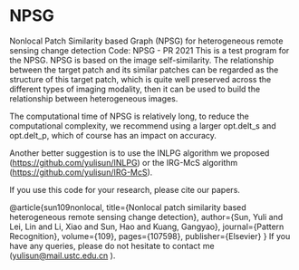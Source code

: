 # NPSG
Nonlocal Patch Similarity based Graph (NPSG) for heterogeneous remote sensing change detection
Code: NPSG - PR 2021
This is a test program for the NPSG. NPSG is based on the image self-similarity. 
The relationship between the target patch and its similar patches can be regarded 
as the structure of this target patch, which is quite well preserved across the different types
of imaging modality, then it can be used to build the relationship between heterogeneous images.

The computational time of NPSG is relatively long, to reduce the
computational complexity, we recommend using a larger opt.delt_s and
opt.delt_p, which of course has an impact on accuracy.

Another better suggestion is to use the INLPG algorithm we proposed
(https://github.com/yulisun/INLPG) or the IRG-McS algorithm (https://github.com/yulisun/IRG-McS).

If you use this code for your research, please cite our papers.

@article{sun109nonlocal,
  title={Nonlocal patch similarity based heterogeneous remote sensing change detection},
  author={Sun, Yuli and Lei, Lin and Li, Xiao and Sun, Hao and Kuang, Gangyao}, 
  journal={Pattern Recognition},
  volume={109},
  pages={107598},
  publisher={Elsevier}
 } 
If you have any queries, please do not hesitate to contact me (yulisun@mail.ustc.edu.cn ).

